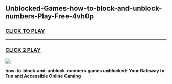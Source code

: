 
## Unblocked-Games-how-to-block-and-unblock-numbers-Play-Free-4vh0p
<h3>
<a href="https://premium76.site?title=how-to-block-and-unblock-numbers&ref=18A1">CLICK TO PLAY</a></h3>
<hr>

<h3>
<a href="https://premium76.site?title=how-to-block-and-unblock-numbers&ref=18A1">CLICK 2 PLAY</a>
  
</h3>

<a href="https://premium76.site?title=how-to-block-and-unblock-numbers&ref=18A1"><img src="https://clearcache.store/games.png"></a>


**how-to-block-and-unblock-numbers games unblocked: Your Gateway to Fun and Accessible Online Gaming**

